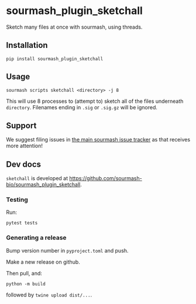 # sourmash_plugin_sketchall

Sketch many files at once with sourmash, using threads.

## Installation

```
pip install sourmash_plugin_sketchall
```

## Usage

```shell
sourmash scripts sketchall <directory> -j 8
```

This will use 8 processes to (attempt to) sketch all of the files
underneath `directory`.  Filenames ending in `.sig` or `.sig.gz` will
be ignored.

## Support

We suggest filing issues in
[the main sourmash issue tracker](https://github.com/dib-lab/sourmash/issues)
as that receives more attention!

## Dev docs

`sketchall` is developed at https://github.com/sourmash-bio/sourmash_plugin_sketchall.

### Testing

Run:
```
pytest tests
```

### Generating a release

Bump version number in `pyproject.toml` and push.

Make a new release on github.

Then pull, and:

```
python -m build
```

followed by `twine upload dist/...`.
